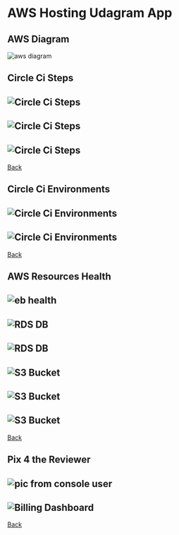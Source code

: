 # AWS Hosting Udagram App


## AWS Diagram 
![aws diagram](https://raw.githubusercontent.com/naderkamelaponar/hosting-fullstack-app/main/documents/images/aws-diagram.png)

## Circle Ci  Steps
![Circle Ci Steps](https://raw.githubusercontent.com/naderkamelaponar/hosting-fullstack-app/main/documents/images/circleCi-steps.jpg)
--
![Circle Ci Steps](https://raw.githubusercontent.com/naderkamelaponar/hosting-fullstack-app/main/documents/images/circleCi-steps-1.jpg)
--
![Circle Ci Steps](https://raw.githubusercontent.com/naderkamelaponar/hosting-fullstack-app/main/documents/images/circleCi-steps-2.jpg)
--
[Back](https://github.com/naderkamelaponar/hosting-fullstack-app)
## Circle Ci  Environments
![Circle Ci  Environments](https://raw.githubusercontent.com/naderkamelaponar/hosting-fullstack-app/main/documents/images/circleCi-Env-Vars.jpg)
--
![Circle Ci  Environments](https://raw.githubusercontent.com/naderkamelaponar/hosting-fullstack-app/main/documents/images/circleCi-Env-Vars-1.jpg)
--
[Back](https://github.com/naderkamelaponar/hosting-fullstack-app)
## AWS Resources Health
![eb health](https://raw.githubusercontent.com/naderkamelaponar/hosting-fullstack-app/main/documents/images/eb-health.jpg)
--
![RDS DB](https://raw.githubusercontent.com/naderkamelaponar/hosting-fullstack-app/main/documents/images/rds-db.jpg)
--
![RDS DB](https://raw.githubusercontent.com/naderkamelaponar/hosting-fullstack-app/main/documents/images/rds-db-1.jpg)
--
![S3 Bucket](https://raw.githubusercontent.com/naderkamelaponar/hosting-fullstack-app/main/documents/images/s3-bucket.jpg)
--
![S3 Bucket](https://raw.githubusercontent.com/naderkamelaponar/hosting-fullstack-app/main/documents/images/s3-bucket-1.jpg)
--
![S3 Bucket](https://raw.githubusercontent.com/naderkamelaponar/hosting-fullstack-app/main/documents/images/s3-bucket-2.jpg)
--
[Back](https://github.com/naderkamelaponar/hosting-fullstack-app)
## Pix 4 the Reviewer
![pic from console user](https://raw.githubusercontent.com/naderkamelaponar/hosting-fullstack-app/main/documents/images/pic-from-console-user.jpg)
--
![Billing Dashboard](https://raw.githubusercontent.com/naderkamelaponar/hosting-fullstack-app/main/documents/images/billing-dashboard.jpg)
--
[Back](https://github.com/naderkamelaponar/hosting-fullstack-app)